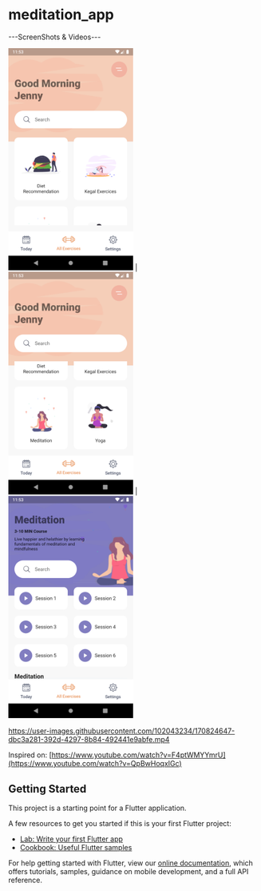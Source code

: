 # meditation_app

---ScreenShots & Videos---

<img src="assets/1.png" width="250"> |  <img src="assets/2.png" width="250">  |  <img src="assets/3.png" width="250">



https://user-images.githubusercontent.com/102043234/170824647-dbc3a281-392d-4297-8b84-492441e9abfe.mp4


Inspired on: [https://www.youtube.com/watch?v=F4ptWMYYmrU](https://www.youtube.com/watch?v=QpBwHoqxIGc)


## Getting Started

This project is a starting point for a Flutter application.

A few resources to get you started if this is your first Flutter project:

- [Lab: Write your first Flutter app](https://flutter.dev/docs/get-started/codelab)
- [Cookbook: Useful Flutter samples](https://flutter.dev/docs/cookbook)

For help getting started with Flutter, view our
[online documentation](https://flutter.dev/docs), which offers tutorials,
samples, guidance on mobile development, and a full API reference.
